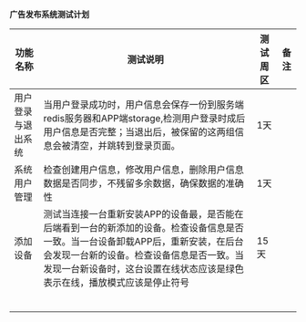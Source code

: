 **广告发布系统测试计划**

|	功能名称|	测试说明|	测试周区|	备注|
|--	|--	|--	|--	|
|	用户登录与退出系统|	当用户登录成功时，用户信息会保存一份到服务端redis服务器和APP端storage,检测用户登录时成后用户信息是否完整；当退出后，被保留的这两组信息会被清空，并跳转到登录页面。|	1天|	|
|	系统用户管理|	检查创建用户信息，修改用户信息，删除用户信息数据是否同步，不残留多余数据，确保数据的准确性|	1天|	|
|	添加设备|	测试当连接一台重新安装APP的设备最，是否能在后端看到一台的新添加的设备。检查设备信息是否一致。当一台设备卸载APP后，重新安装，在后台会发现一台新的设备。检查设备信息是否一致。当发现一台新设备时，这台设置在线状态应该是绿色表示在线，播放模式应该是停止符号|	15天|	|
|	|	|	|	|
|	|	|	|	|
|	|	|	|	|
|	|	|	|	|
|	|	|	|	|
|	|	|	|	|
